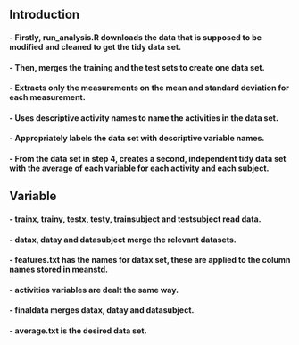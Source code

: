 ## Introduction

#### - Firstly, run_analysis.R downloads the data that is supposed to be modified and cleaned to get the tidy data set.
#### - Then, merges the training and the test sets to create one data set.
#### - Extracts only the measurements on the mean and standard deviation for each measurement. 
#### - Uses descriptive activity names to name the activities in the data set.
#### - Appropriately labels the data set with descriptive variable names.
#### - From the data set in step 4, creates a second, independent tidy data set with the average of each variable for each activity and each subject.

## Variable

#### - trainx, trainy, testx, testy, trainsubject and testsubject read data.
#### - datax, datay and datasubject merge the relevant datasets.
#### - features.txt has the names for datax set, these are applied to the column names stored in meanstd.
#### - activities variables are dealt the same way.
#### - finaldata merges datax, datay and datasubject.
#### - average.txt is the desired data set.
